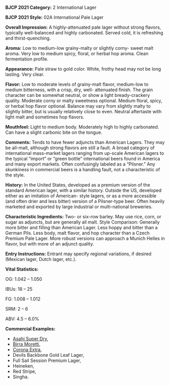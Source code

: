 <b>BJCP 2021 Category:</b> 2 International Lager

<b>BJCP 2021 Style:</b> 02A International Pale Lager

<b>Overall Impression:</b> A highly-attenuated pale lager without
strong flavors, typically well-balanced and highly carbonated.
Served cold, it is refreshing and thirst-quenching.

<b>Aroma:</b> Low to medium-low grainy-malty or slightly corny-
sweet malt aroma. Very low to medium spicy, floral, or herbal
hop aroma. Clean fermentation profile.

<b>Appearance:</b> Pale straw to gold color. White, frothy head may
not be long lasting. Very clear.

<b>Flavor:</b> Low to moderate levels of grainy-malt flavor,
medium-low to medium bitterness, with a crisp, dry, well-
attenuated finish. The grain character can be somewhat
neutral, or show a light bready-crackery quality. Moderate
corny or malty sweetness optional. Medium floral, spicy, or
herbal hop flavor optional. Balance may vary from slightly
malty to slightly bitter, but is usually relatively close to even.
Neutral aftertaste with light malt and sometimes hop flavors.

<b>Mouthfeel:</b> Light to medium body. Moderately high to highly
carbonated. Can have a slight carbonic bite on the tongue.

<b>Comments:</b> Tends to have fewer adjuncts than American
Lagers. They may be all-malt, although strong flavors are still a
fault. A broad category of international mass-market lagers
ranging from up-scale American lagers to the typical “import”
or “green bottle” international beers found in America and
many export markets. Often confusingly labeled as a “Pilsner.”
Any skunkiness in commercial beers is a handling fault, not a
characteristic of the style.

<b>History:</b> In the United States, developed as a premium
version of the standard American lager, with a similar history.
Outside the US, developed either as an imitation of American-
style lagers, or as a more accessible (and often drier and less
bitter) version of a Pilsner-type beer. Often heavily marketed
and exported by large industrial or multi-national breweries.

<b>Characteristic Ingredients:</b> Two- or six-row barley. May
use rice, corn, or sugar as adjuncts, but are generally all malt.
Style Comparison: Generally more bitter and filling than
American Lager. Less hoppy and bitter than a German Pils.
Less body, malt flavor, and hop character than a Czech
Premium Pale Lager. More robust versions can approach a
Munich Helles in flavor, but with more of an adjunct quality.

<b>Entry Instructions:</b> Entrant may specify regional variations,
if desired (Mexican lager, Dutch lager, etc.).

<b>Vital Statistics:</b>

OG: 1.042 – 1.050

IBUs: 18 – 25

FG: 1.008 – 1.012

SRM: 2 – 6

ABV: 4.5 – 6.0%

<b>Commercial Examples:</b>
- [Asahi Super Dry](https://untappd.com/b/asahi-breweries-asahi-super-dry/8020),
- [Birra Moretti](https://untappd.com/b/birra-moretti-birra-moretti-l-autentica-ricetta-originale/6347),
- [Corona Extra](https://untappd.com/b/grupo-modelo-corona-extra/5848),
- Devils Backbone Gold Leaf Lager,
- Full Sail Session Premium Lager,
- Heineken,
- Red Stripe,
- Singha.
